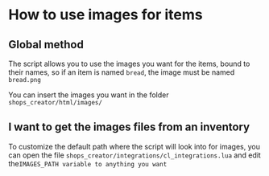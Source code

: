 # How to use images for items

## Global method

The script allows you to use the images you want for the items, bound to their names, so if an item is named `bread`, the image must be named `bread.png`

You can insert the images you want in the folder `shops_creator/html/images/`

## I want to get the images files from an inventory

To customize the default path where the script will look into for images, you can open the file `shops_creator/integrations/cl_integrations.lua` and edit the`IMAGES_PATH variable to anything you want`

